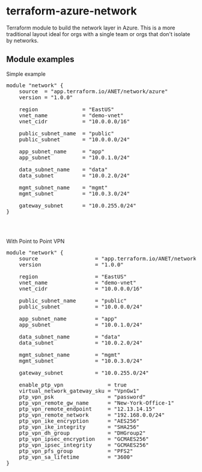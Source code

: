 # terraform-azure-network
Terraform module to build the network layer in Azure.  This is a more traditional layout ideal for orgs with a single team or orgs that don't isolate by networks.

## Module examples
Simple example<br>
<pre>
module "network" {
    source  = "app.terraform.io/ANET/network/azure"
    version = "1.0.0"

    region              = "EastUS"
    vnet_name           = "demo-vnet"
    vnet_cidr           = "10.0.0.0/16"
    
    public_subnet_name  = "public"
    public_subnet       = "10.0.0.0/24"
    
    app_subnet_name     = "app"
    app_subnet          = "10.0.1.0/24"

    data_subnet_name    = "data"
    data_subnet         = "10.0.2.0/24"

    mgmt_subnet_name    = "mgmt"
    mgmt_subnet         = "10.0.3.0/24"

    gateway_subnet      = "10.0.255.0/24"
}
</pre><br><br>

With Point to Point VPN<br>
<pre>
module "network" {
    source                  = "app.terraform.io/ANET/network/azure"
    version                 = "1.0.0"

    region                  = "EastUS"
    vnet_name               = "demo-vnet"
    vnet_cidr               = "10.0.0.0/16"
    
    public_subnet_name      = "public"
    public_subnet           = "10.0.0.0/24"
    
    app_subnet_name         = "app"
    app_subnet              = "10.0.1.0/24"

    data_subnet_name        = "data"
    data_subnet             = "10.0.2.0/24"

    mgmt_subnet_name        = "mgmt"
    mgmt_subnet             = "10.0.3.0/24"

    gateway_subnet          = "10.0.255.0/24"

    enable_ptp_vpn              = true
    virtual_network_gateway_sku = "VpnGw1"
    ptp_vpn_psk                 = "password"
    ptp_vpn_remote_gw_name      = "New-York-Office-1"
    ptp_vpn_remote_endpoint     = "12.13.14.15"
    ptp_vpn_remote_network      = "192.168.0.0/24"
    ptp_vpn_ike_encryption      = "AES256"
    ptp_vpn_ike_integrity       = "SHA256"
    ptp_vpn_dh_group            = "DHGroup2"
    ptp_vpn_ipsec_encryption    = "GCMAES256"
    ptp_vpn_ipsec_integrity     = "GCMAES256"
    ptp_vpn_pfs_group           = "PFS2"
    ptp_vpn_sa_lifetime         = "3600"
}
</pre><br><br>
